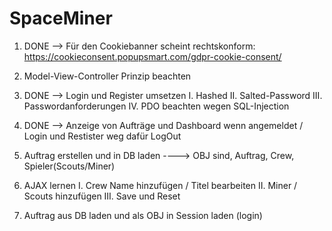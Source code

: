 # SpaceMiner

1.  DONE --> Für den Cookiebanner scheint rechtskonform: 
    https://cookieconsent.popupsmart.com/gdpr-cookie-consent/ 

2.  Model-View-Controller Prinzip beachten

3.  DONE --> Login und Register umsetzen
  I.   Hashed
  II.  Salted-Password
  III. Passwordanforderungen
  IV.  PDO beachten wegen SQL-Injection

4. DONE --> Anzeige von Aufträge und Dashboard wenn angemeldet / Login und Restister weg dafür LogOut

5. Auftrag erstellen und in DB laden  ----> OBJ sind, Auftrag, Crew, Spieler(Scouts/Miner)
  0.   AJAX lernen
  I.   Crew Name hinzufügen / Titel bearbeiten
  II.  Miner / Scouts hinzufügen 
  III. Save und Reset

6. Auftrag aus DB laden und als OBJ in Session laden (login)
